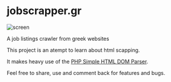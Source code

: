 # jobscrapper.gr

![screen](http://url/to/img.png)

A job listings crawler from greek websites

This project is an atempt to learn about html scapping.

It makes heavy use of the [PHP Simple HTML DOM Parser](https://sourceforge.net/projects/simplehtmldom/).

Feel free to share, use and comment back for features and bugs.
